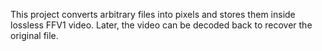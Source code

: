 This project converts arbitrary files into pixels and stores them inside lossless FFV1 video. Later, the video can be decoded back to recover the original file.
